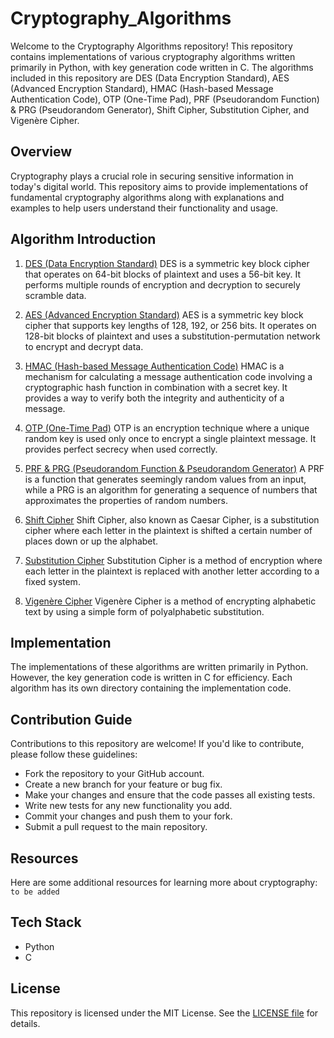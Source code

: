 # Cryptography_Algorithms

Welcome to the Cryptography Algorithms repository! This repository contains implementations of various cryptography algorithms written primarily in Python, with key generation code written in C. The algorithms included in this repository are DES (Data Encryption Standard), AES (Advanced Encryption Standard), HMAC (Hash-based Message Authentication Code), OTP (One-Time Pad), PRF (Pseudorandom Function) & PRG (Pseudorandom Generator), Shift Cipher, Substitution Cipher, and Vigenère Cipher.

## Overview
Cryptography plays a crucial role in securing sensitive information in today's digital world. This repository aims to provide implementations of fundamental cryptography algorithms along with explanations and examples to help users understand their functionality and usage.

## Algorithm Introduction
1. [DES (Data Encryption Standard)](https://github.com/31Sanskrati/Cryptography_Algorithms/tree/main/DES%20%26%20AES)
DES is a symmetric key block cipher that operates on 64-bit blocks of plaintext and uses a 56-bit key. It performs multiple rounds of encryption and decryption to securely scramble data.

2. [AES (Advanced Encryption Standard)](https://github.com/31Sanskrati/Cryptography_Algorithms/tree/main/DES%20%26%20AES)
AES is a symmetric key block cipher that supports key lengths of 128, 192, or 256 bits. It operates on 128-bit blocks of plaintext and uses a substitution-permutation network to encrypt and decrypt data.

3. [HMAC (Hash-based Message Authentication Code)](https://github.com/31Sanskrati/Cryptography_Algorithms/tree/main/HMAC)
HMAC is a mechanism for calculating a message authentication code involving a cryptographic hash function in combination with a secret key. It provides a way to verify both the integrity and authenticity of a message.

4. [OTP (One-Time Pad)](https://github.com/31Sanskrati/Cryptography_Algorithms/tree/main/OTP)
OTP is an encryption technique where a unique random key is used only once to encrypt a single plaintext message. It provides perfect secrecy when used correctly.

5. [PRF & PRG (Pseudorandom Function & Pseudorandom Generator)](https://github.com/31Sanskrati/Cryptography_Algorithms/tree/main/PRF%20%26%20PRG)
A PRF is a function that generates seemingly random values from an input, while a PRG is an algorithm for generating a sequence of numbers that approximates the properties of random numbers.

6. [Shift Cipher](https://github.com/31Sanskrati/Cryptography_Algorithms/tree/main/SHIFT_CIPHER)
Shift Cipher, also known as Caesar Cipher, is a substitution cipher where each letter in the plaintext is shifted a certain number of places down or up the alphabet.

7. [Substitution Cipher](https://github.com/31Sanskrati/Cryptography_Algorithms/tree/main/SUBSTITUTION_CIPHER)
Substitution Cipher is a method of encryption where each letter in the plaintext is replaced with another letter according to a fixed system.

8. [Vigenère Cipher](https://github.com/31Sanskrati/Cryptography_Algorithms/tree/main/VIGINERE_CIPHER)
Vigenère Cipher is a method of encrypting alphabetic text by using a simple form of polyalphabetic substitution.

## Implementation
The implementations of these algorithms are written primarily in Python. However, the key generation code is written in C for efficiency. Each algorithm has its own directory containing the implementation code.

## Contribution Guide
Contributions to this repository are welcome! If you'd like to contribute, please follow these guidelines:

- Fork the repository to your GitHub account.
- Create a new branch for your feature or bug fix.
- Make your changes and ensure that the code passes all existing tests.
- Write new tests for any new functionality you add.
- Commit your changes and push them to your fork.
- Submit a pull request to the main repository.

## Resources
Here are some additional resources for learning more about cryptography:
`to be added`

## Tech Stack
- Python
- C

## License
This repository is licensed under the MIT License. See the [LICENSE file](https://github.com/31Sanskrati/Cryptography_Algorithms/blob/main/LICENSE) for details.
